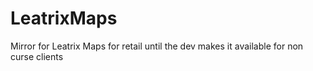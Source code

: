 # LeatrixMaps
Mirror for Leatrix Maps for retail until the dev makes it available for non curse clients
